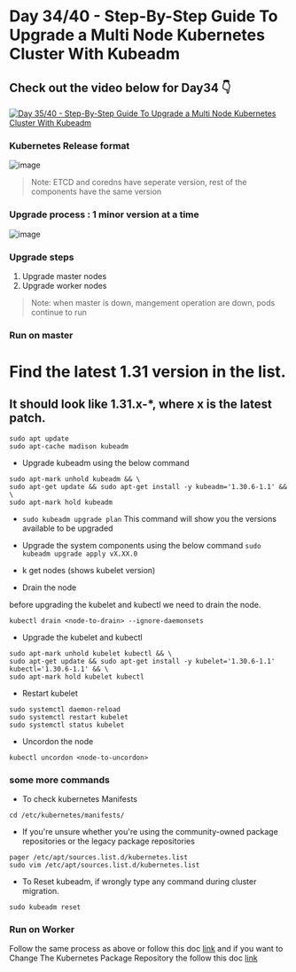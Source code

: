 # Day 34/40 - Step-By-Step Guide To Upgrade a Multi Node Kubernetes Cluster With Kubeadm

## Check out the video below for Day34 👇

[![Day 35/40 - Step-By-Step Guide To Upgrade a Multi Node Kubernetes Cluster With Kubeadm](https://img.youtube.com/vi/NtX75Ze47EU/sddefault.jpg)](https://youtu.be/NtX75Ze47EU)


### Kubernetes Release format

![image](https://github.com/user-attachments/assets/74a7de0a-4bc2-44a7-8c8d-084dde64073e)


>Note: ETCD and coredns have seperate version, rest of the components have the same version

### Upgrade process : 1 minor version at a time

![image](https://github.com/user-attachments/assets/0253dc11-0da8-411f-91cd-50a6a5bd1816)

### Upgrade steps

1) Upgrade master nodes
2) Upgrade worker nodes

>Note: when master is down, mangement operation are down, pods continue to run

### Run on master

# Find the latest 1.31 version in the list.
## It should look like 1.31.x-*, where x is the latest patch.
```
sudo apt update
sudo apt-cache madison kubeadm
```
- Upgrade kubeadm using the below command
  
```
sudo apt-mark unhold kubeadm && \
sudo apt-get update && sudo apt-get install -y kubeadm='1.30.6-1.1' && \
sudo apt-mark hold kubeadm
```

- `sudo kubeadm upgrade plan`
  This command will show you the versions available to be upgraded
  


- Upgrade the system components using the below command
`sudo kubeadm upgrade apply vX.XX.0`

- k get nodes (shows kubelet version)

- Drain the node

before upgrading the kubelet and kubectl we need to drain the node.
```
kubectl drain <node-to-drain> --ignore-daemonsets
```

- Upgrade the kubelet and kubectl

```
sudo apt-mark unhold kubelet kubectl && \
sudo apt-get update && sudo apt-get install -y kubelet='1.30.6-1.1' kubectl='1.30.6-1.1' && \
sudo apt-mark hold kubelet kubectl
```

- Restart kubelet
```
sudo systemctl daemon-reload
sudo systemctl restart kubelet
sudo systemctl status kubelet
```
- Uncordon the node
```
kubectl uncordon <node-to-uncordon>
```
### some more commands
- To check kubernetes Manifests
```
cd /etc/kubernetes/manifests/
```
- If you're unsure whether you're using the community-owned package repositories or the legacy package repositories

```
pager /etc/apt/sources.list.d/kubernetes.list
sudo vim /etc/apt/sources.list.d/kubernetes.list
```
- To Reset kubeadm, if wrongly type any command during cluster migration.
```
sudo kubeadm reset
``` 

### Run on Worker 
Follow the same process as above or follow this doc [link](https://kubernetes.io/docs/tasks/administer-cluster/kubeadm/upgrading-linux-nodes/) and if you want to Change The Kubernetes Package Repository the follow this doc [link](https://kubernetes.io/docs/tasks/administer-cluster/kubeadm/change-package-repository/)




